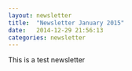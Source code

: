 ```yaml
---
layout: newsletter
title:  "Newsletter January 2015"
date:   2014-12-29 21:56:13
categories: newsletter
---
```

This is a test newsletter
